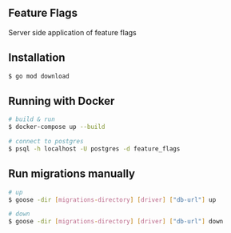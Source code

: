 ## Feature Flags

Server side application of feature flags

## Installation

```bash
$ go mod download
```

## Running with Docker

```bash
# build & run
$ docker-compose up --build
```

```bash
# connect to postgres
$ psql -h localhost -U postgres -d feature_flags
```

## Run migrations manually

```bash
# up
$ goose -dir [migrations-directory] [driver] ["db-url"] up
```

```bash
# down
$ goose -dir [migrations-directory] [driver] ["db-url"] down
```
